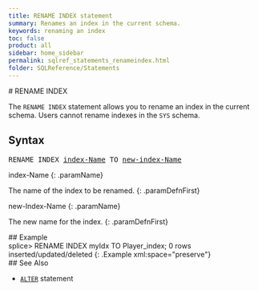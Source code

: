 ```yaml
---
title: RENAME INDEX statement
summary: Renames an index in the current schema.
keywords: renaming an index
toc: false
product: all
sidebar: home_sidebar
permalink: sqlref_statements_renameindex.html
folder: SQLReference/Statements
---
```

<section>
<div class="TopicContent" data-swiftype-index="true" markdown="1">
# RENAME INDEX

The `RENAME INDEX` statement allows you to rename an index in the
current schema. Users cannot rename indexes in the `SYS` schema.

## Syntax

<div class="fcnWrapperWide"><pre class="FcnSyntax">
RENAME INDEX <a href="sqlref_identifiers_types.html#IndexName">index-Name</a> TO <a href="sqlref_identifiers_types.html#IndexName">new-index-Name</a></pre>

</div>
<div class="paramList" markdown="1">
index-Name
{: .paramName}

The name of the index to be renamed.
{: .paramDefnFirst}

new-Index-Name
{: .paramName}

The new name for the index.
{: .paramDefnFirst}

</div>
## Example

<div class="preWrapper" markdown="1">
    splice> RENAME INDEX myIdx TO Player_index;
    0 rows inserted/updated/deleted
{: .Example xml:space="preserve"}

</div>
## See Also

* [`ALTER`](sqlref_statements_altertable.html) statement

</div>
</section>
